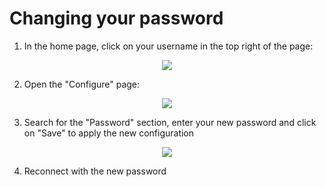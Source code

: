 # Changing your password

1. In the home page, click on your username in the top right of the page:

<div style="text-align:center">
    <img src="cloud/images/master/OpenUserSetup.png"> 
</div>


2. Open the "Configure" page:

<div style="text-align:center">
    <img src="cloud/images/master/ConfigureEntryPoint.png"> 
</div>


3. Search for the "Password" section, enter your new password and click on "Save" to apply the new configuration

<div style="text-align:center">
    <img src="cloud/images/master/NewPWD.png"> 
</div>


4. Reconnect with the new password

